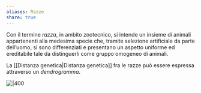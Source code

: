 ```yaml
---
aliases: Razze
share: true
---
```

Con il termine *razza*, in ambito zootecnico, si intende un insieme di animali appartenenti alla medesima specie che, tramite selezione artificiale da parte dell’uomo, si sono differenziati e presentano un aspetto uniforme ed ereditabile tale da distinguerli come gruppo omogeneo di animali.

La [[Distanza genetica|Distanza genetica]] fra le razze può essere espressa attraverso un *dendrogramma*.

![|400](4fed7b51d7a9074f9ded9bc451d5d86f_MD5%201.png)